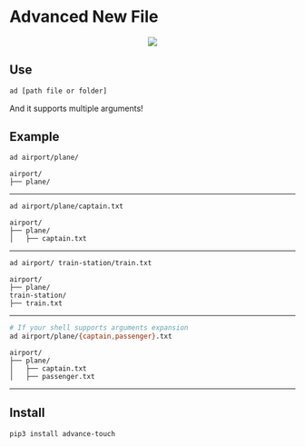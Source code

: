 # Advanced New File

<p align="center">
    <img src="https://cdn.rawgit.com/tanrax/terminal-AdvancedNewFile/master/demo.svg">
</p>

## Use

```bash
ad [path file or folder]
```

And it supports multiple arguments!

## Example

```bash
ad airport/plane/
```

```
airport/
├── plane/
```
---

```bash
ad airport/plane/captain.txt
```

```
airport/
├── plane/
│   ├── captain.txt
```

---

```bash
ad airport/ train-station/train.txt
```

```
airport/
├── plane/
train-station/
├── train.txt
```

---

```bash
# If your shell supports arguments expansion
ad airport/plane/{captain,passenger}.txt
```

```
airport/
├── plane/
│   ├── captain.txt
│   ├── passenger.txt
```

---

## Install

``` bash
pip3 install advance-touch
```
